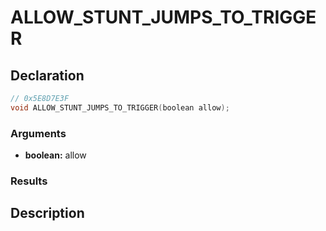 # ALLOW_STUNT_JUMPS_TO_TRIGGER

## Declaration
```cpp
// 0x5E8D7E3F
void ALLOW_STUNT_JUMPS_TO_TRIGGER(boolean allow);
```

### Arguments
- **boolean:** allow

### Results

## Description
